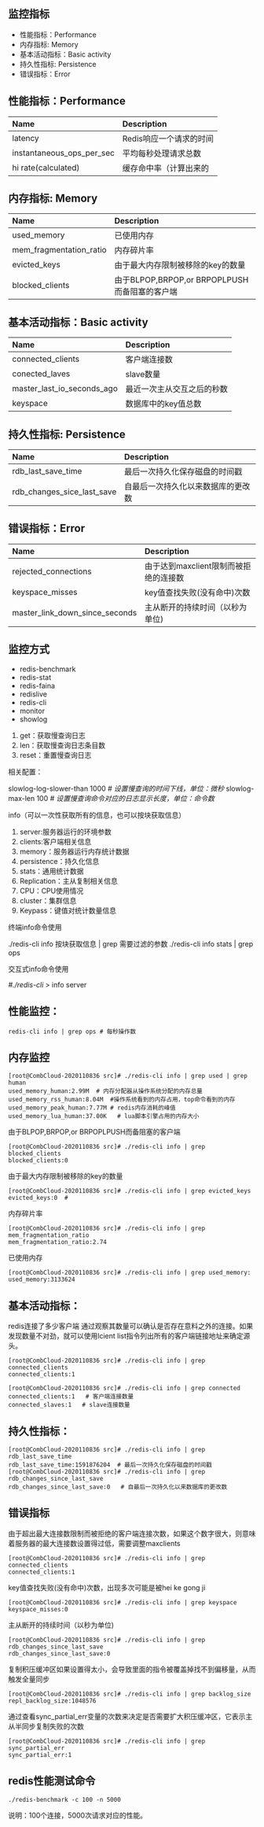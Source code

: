 ## **监控指标**

- 性能指标：Performance
- 内存指标: Memory
- 基本活动指标：Basic activity
- 持久性指标: Persistence
- 错误指标：Error

## **性能指标：Performance**

| Name                      | Description             |
| :------------------------ | :---------------------- |
| latency                   | Redis响应一个请求的时间 |
| instantaneous_ops_per_sec | 平均每秒处理请求总数    |
| hi rate(calculated)       | 缓存命中率（计算出来的  |

## **内存指标: Memory**

| Name                    | Description                                   |
| :---------------------- | :-------------------------------------------- |
| used_memory             | 已使用内存                                    |
| mem_fragmentation_ratio | 内存碎片率                                    |
| evicted_keys            | 由于最大内存限制被移除的key的数量             |
| blocked_clients         | 由于BLPOP,BRPOP,or BRPOPLPUSH而备阻塞的客户端 |

## **基本活动指标：Basic activity**

| Name                       | Description                |
| :------------------------- | :------------------------- |
| connected_clients          | 客户端连接数               |
| conected_laves             | slave数量                  |
| master_last_io_seconds_ago | 最近一次主从交互之后的秒数 |
| keyspace                   | 数据库中的key值总数        |

## **持久性指标: Persistence**

| Name                       | Description                        |
| :------------------------- | :--------------------------------- |
| rdb_last_save_time         | 最后一次持久化保存磁盘的时间戳     |
| rdb_changes_sice_last_save | 自最后一次持久化以来数据库的更改数 |

## **错误指标：Error**

| Name                           | Description                           |
| :----------------------------- | :------------------------------------ |
| rejected_connections           | 由于达到maxclient限制而被拒绝的连接数 |
| keyspace_misses                | key值查找失败(没有命中)次数           |
| master_link_down_since_seconds | 主从断开的持续时间（以秒为单位)       |

## **监控方式**

- redis-benchmark
- redis-stat
- redis-faina
- redislive
- redis-cli
- monitor
- showlog

1. get：获取慢查询日志
2. len：获取慢查询日志条目数
3. reset：重置慢查询日志

相关配置：

slowlog-log-slower-than 1000 *# 设置慢查询的时间下线，单位：微秒*
slowlog-max-len 100 *# 设置慢查询命令对应的日志显示长度，单位：命令数*

info（可以一次性获取所有的信息，也可以按块获取信息）

1. server:服务器运行的环境参数
2. clients:客户端相关信息
3. memory：服务器运行内存统计数据
4. persistence：持久化信息
5. stats：通用统计数据
6. Replication：主从复制相关信息
7. CPU：CPU使用情况
8. cluster：集群信息
9. Keypass：键值对统计数量信息

终端info命令使用

./redis-cli info 按块获取信息 | grep 需要过滤的参数
./redis-cli info stats | grep ops

交互式info命令使用

 *#./redis-cli* 
\> info server

## **性能监控：**

```
redis-cli info | grep ops # 每秒操作数
```

## **内存监控**

```
[root@CombCloud-2020110836 src]# ./redis-cli info | grep used | grep human       
used_memory_human:2.99M  # 内存分配器从操作系统分配的内存总量
used_memory_rss_human:8.04M  #操作系统看到的内存占用，top命令看到的内存
used_memory_peak_human:7.77M # redis内存消耗的峰值
used_memory_lua_human:37.00K   # lua脚本引擎占用的内存大小
```

由于BLPOP,BRPOP,or BRPOPLPUSH而备阻塞的客户端

```
[root@CombCloud-2020110836 src]# ./redis-cli info | grep blocked_clients
blocked_clients:0  
```

由于最大内存限制被移除的key的数量

```
[root@CombCloud-2020110836 src]# ./redis-cli info | grep evicted_keys
evicted_keys:0  #
```

内存碎片率

```
[root@CombCloud-2020110836 src]# ./redis-cli info | grep mem_fragmentation_ratio
mem_fragmentation_ratio:2.74 
```

已使用内存

```
[root@CombCloud-2020110836 src]# ./redis-cli info | grep used_memory:
used_memory:3133624  
```

## **基本活动指标：**

redis连接了多少客户端 通过观察其数量可以确认是否存在意料之外的连接。如果发现数量不对劲，就可以使用lcient list指令列出所有的客户端链接地址来确定源头。

```
[root@CombCloud-2020110836 src]# ./redis-cli info | grep connected_clients
connected_clients:1

[root@CombCloud-2020110836 src]# ./redis-cli info | grep connected
connected_clients:1   # 客户端连接数量
connected_slaves:1   # slave连接数量
```

## **持久性指标：**

```
[root@CombCloud-2020110836 src]# ./redis-cli info | grep rdb_last_save_time
rdb_last_save_time:1591876204  # 最后一次持久化保存磁盘的时间戳
[root@CombCloud-2020110836 src]# ./redis-cli info | grep rdb_changes_since_last_save
rdb_changes_since_last_save:0   # 自最后一次持久化以来数据库的更改数
```

## **错误指标**

由于超出最大连接数限制而被拒绝的客户端连接次数，如果这个数字很大，则意味着服务器的最大连接数设置得过低，需要调整maxclients

```
[root@CombCloud-2020110836 src]# ./redis-cli info | grep connected_clients
connected_clients:1
```

key值查找失败(没有命中)次数，出现多次可能是被hei ke gong ji

```
[root@CombCloud-2020110836 src]# ./redis-cli info | grep keyspace
keyspace_misses:0   
```

主从断开的持续时间（以秒为单位)

```
[root@CombCloud-2020110836 src]# ./redis-cli info | grep rdb_changes_since_last_save
rdb_changes_since_last_save:0  
```

复制积压缓冲区如果设置得太小，会导致里面的指令被覆盖掉找不到偏移量，从而触发全量同步

```
[root@CombCloud-2020110836 src]# ./redis-cli info | grep backlog_size
repl_backlog_size:1048576
```

通过查看sync_partial_err变量的次数来决定是否需要扩大积压缓冲区，它表示主从半同步复制失败的次数

```
[root@CombCloud-2020110836 src]# ./redis-cli info | grep sync_partial_err
sync_partial_err:1
```

## **redis性能测试命令**

```
./redis-benchmark -c 100 -n 5000
```

说明：100个连接，5000次请求对应的性能。

